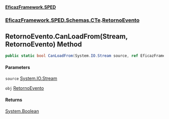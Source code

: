 #### [EficazFramework.SPED](EficazFrameworkSPED.md 'EficazFramework SPED')
### [EficazFramework.SPED.Schemas.CTe](EficazFramework.SPED.Schemas.CTe.md 'EficazFramework.SPED.Schemas.CTe').[RetornoEvento](EficazFramework.SPED.Schemas.CTe/RetornoEvento.md 'EficazFramework.SPED.Schemas.CTe.RetornoEvento')

## RetornoEvento.CanLoadFrom(Stream, RetornoEvento) Method

```csharp
public static bool CanLoadFrom(System.IO.Stream source, ref EficazFramework.SPED.Schemas.CTe.RetornoEvento obj);
```
#### Parameters

<a name='EficazFramework.SPED.Schemas.CTe.RetornoEvento.CanLoadFrom(System.IO.Stream,EficazFramework.SPED.Schemas.CTe.RetornoEvento).source'></a>

`source` [System.IO.Stream](https://docs.microsoft.com/en-us/dotnet/api/System.IO.Stream 'System.IO.Stream')

<a name='EficazFramework.SPED.Schemas.CTe.RetornoEvento.CanLoadFrom(System.IO.Stream,EficazFramework.SPED.Schemas.CTe.RetornoEvento).obj'></a>

`obj` [RetornoEvento](EficazFramework.SPED.Schemas.CTe/RetornoEvento.md 'EficazFramework.SPED.Schemas.CTe.RetornoEvento')

#### Returns
[System.Boolean](https://docs.microsoft.com/en-us/dotnet/api/System.Boolean 'System.Boolean')